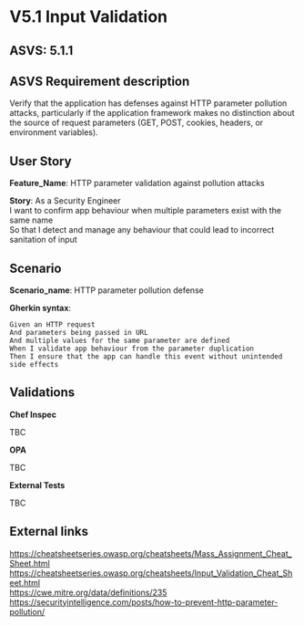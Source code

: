 # V5.1 Input Validation

## ASVS: 5.1.1

## ASVS Requirement description

Verify that the application has defenses against HTTP parameter pollution
attacks, particularly if the application framework makes no distinction about
the source of request parameters (GET, POST, cookies, headers, or
environment variables).

## User Story

**Feature_Name**: HTTP parameter validation against pollution attacks

**Story**:
As a Security Engineer\
I want to confirm app behaviour when multiple parameters exist with the
same name\
So that I detect and manage any behaviour that could lead to incorrect
sanitation of input

## Scenario

**Scenario_name**: HTTP parameter pollution defense

**Gherkin syntax**:

```gherkin
Given an HTTP request
And parameters being passed in URL
And multiple values for the same parameter are defined
When I validate app behaviour from the parameter duplication
Then I ensure that the app can handle this event without unintended side effects
```

## Validations

**Chef Inspec**

TBC

**OPA**

TBC

**External Tests**

TBC

## External links

<https://cheatsheetseries.owasp.org/cheatsheets/Mass_Assignment_Cheat_Sheet.html> \
<https://cheatsheetseries.owasp.org/cheatsheets/Input_Validation_Cheat_Sheet.html> \
<https://cwe.mitre.org/data/definitions/235> \
<https://securityintelligence.com/posts/how-to-prevent-http-parameter-pollution/>
